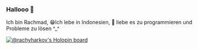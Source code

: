 ### Hallooo 👋
Ich bin Rachmad, 😁Ich lebe in Indonesien, 🌱 liebe es zu programmieren und Probleme zu lösen ^_^

[![@rachyharkov's Holopin board](https://holopin.me/rachyharkov)](https://holopin.io/@rachyharkov)
<!--
**rachyharkov/rachyharkov** is a ✨ _special_ ✨ repository because its `README.md` (this file) appears on your GitHub profile.

Here are some ideas to get you started:

- 🔭 I’m currently working on ...
- 🌱 I’m currently learning ...
- 👯 I’m looking to collaborate on ...
- 🤔 I’m looking for help with ...
- 💬 Ask me about ...
- 📫 How to reach me: ...
- 😄 Pronouns: ...
- ⚡ Fun fact: ...
-->
